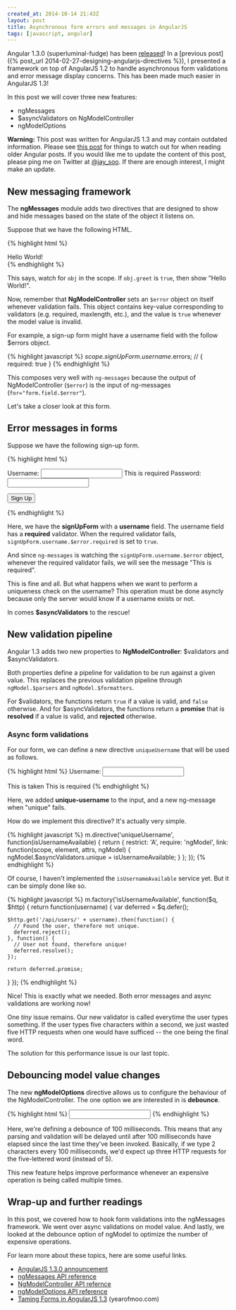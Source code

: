 ```yaml
---
created_at: 2014-10-14 21:43Z
layout: post
title: Asynchronous form errors and messages in AngularJS
tags: [javascript, angular]
---
```


Angular 1.3.0 (superluminal-fudge) has been [released](http://angularjs.blogspot.ca/2014/10/angularjs-130-superluminal-nudge.html)!
In a [previous post]({% post_url 2014-02-27-designing-angularjs-directives %}), I presented a framework on top
of AngularJS 1.2 to handle asynchronous form validations and error message display concerns. This has been made
much easier in AngularJS 1.3!

In this post we will cover three new features:

- ngMessages
- $asyncValidators on NgModelController
- ngModelOptions

<div class="alert alert-warning">
  <strong>Warning:</strong> This post was written for AngularJS 1.3 and may contain outdated information.
  Please see <a href="http://www.codelord.net/2016/11/23/spotting-outdated-angular-1-dot-x-posts/">this post</a>
  for things to watch out for when reading older Angular posts. If you would like me to update the content of this post,
  please ping me on Twitter at <a href="https://twitter.com/jay_soo">@jay_soo</a>. If there are enough interest, I might
  make an update.
</div>

## New messaging framework

The **ngMessages** module adds two directives that are designed to show and hide messages based on the state of the object
it listens on.

Suppose that we have the following HTML.

{% highlight html %}
<div ng-init="obj = {greet: true}">
  <ng-messages for="obj">
    <ng-message when="greet">Hello World!</ng-message>
  </ng-messages>
</div>
{% endhighlight %}

This says, watch for `obj` in the scope. If `obj.greet` is `true`, then show "Hello World!".

Now, remember that **NgModelController** sets an `$error` object on itself whenever validation fails. This object
contains key-value corresponding to validators (e.g. required, maxlength, etc.), and the value is `true` whenever
the model value is invalid.

For example, a sign-up form might have a username field with the follow $errors object.

{% highlight javascript %}
$scope.signUpForm.username.$errors; // { required: true }
{% endhighlight %}

This composes very well with `ng-messages` because the output of NgModelController (`$error`) is the input of
ng-messages (`for="form.field.$error"`).

Let's take a closer look at this form.

## Error messages in forms

Suppose we have the following sign-up form.

{% highlight html %}
<form novalidate name="signUpForm" >
  <label>
    Username:
    <input type="text" ng-model="user.username" name="username" required />
  </label>

  <ng-messages for="signUpForm.username.$error" ng-if="signUpForm.username.$dirty">
    <ng-message when="required" class="error">This is required</ng-message>
  </ng-messages>

  <label>
    Password:
    <input type="password" ng-model="user.password" name="password" required />
  </label>

  <button>Sign Up</button>
</form>
{% endhighlight %}

Here, we have the **signUpForm** with a **username** field. The username field has a **required** validator.
When the required validator fails, `signUpForm.username.$error.required` is set to `true`.

And since `ng-messages` is watching the `signUpForm.username.$error` object, whenever the required validator
fails, we will see the message "This is required".

This is fine and all. But what happens when we want to perform a uniqueness check on the username? This operation
must be done asyncly because only the server would know if a username exists or not.

In comes **$asyncValidators** to the rescue!

## New validation pipeline

Angular 1.3 adds two new properties to **NgModelController**: $validators and $asyncValidators.

Both properties define a pipeline for validation to be run against a given value. This replaces
the previous validation pipeline through `ngModel.$parsers` and `ngModel.$formatters`.

For $validators, the functions return `true` if a value is valid, and `false` otherwise. And for
$asyncValidators, the functions return a **promise** that is **resolved** if a value is valid, and **rejected**
otherwise.


### Async form validations

For our form, we can define a new directive `uniqueUsername` that will be used as follows.

{% highlight html %}
<label>
  Username:
  <input type="text" ng-model="user.username" name="username"
    required
    unique-username />
</label>

<ng-messages for="signUpForm.username.$error" ng-if="signUpForm.username.$dirty">
  <ng-message when="unique" class="error">This is taken</ng-message>
  <ng-message when="required" class="error">This is required</ng-message>
</ng-messages>
{% endhighlight %}

Here, we added **unique-username** to the input, and a new ng-message when "unique" fails.

How do we implement this directive? It's actually very simple.

{% highlight javascript %}
m.directive('uniqueUsername', function(isUsernameAvailable) {
  return {
    restrict: 'A',
    require: 'ngModel',
    link: function(scope, element, attrs, ngModel) {
      ngModel.$asyncValidators.unique = isUsernameAvailable;
    }
  };
});
{% endhighlight %}

Of course, I haven't implemented the `isUsernameAvailable` service yet. But it can be simply done like so.

{% highlight javascript %}
m.factory('isUsernameAvailable', function($q, $http) {
  return function(username) {
    var deferred = $q.defer();

    $http.get('/api/users/' + username).then(function() {
      // Found the user, therefore not unique.
      deferred.reject();
    }, function() {
      // User not found, therefore unique!
      deferred.resolve();
    });

    return deferred.promise;
  }
});
{% endhighlight %}

Nice! This is exactly what we needed. Both error messages and async validations are working now!

One *tiny* issue remains. Our new validator is called everytime the user types something. If the user
types five characters within a second, we just wasted five HTTP requests when one would have sufficed -- the one
being the final word.

The solution for this performance issue is our last topic.

## Debouncing model value changes

The new **ngModelOptions** directive allows us to configure the behaviour of the NgModelController. The one option
we are interested in is **debounce**.


{% highlight html %}
<input type="text" ng-model="user.username" name="username"
  ng-model-options="{ debounce: 100 }"
  required
  unique-username />
{% endhighlight %}

Here, we're defining a debounce of 100 milliseconds. This means that any parsing and validation will be delayed until
after 100 milliseconds have elapsed since the last time they've been invoked. Basically, if we type 2 characters every
100 milliseconds, we'd expect up three HTTP requests for the five-lettered word (instead of 5).

This new feature helps improve performance whenever an expensive operation is being called multiple times.

## Wrap-up and further readings

In this post, we covered how to hook form validations into the ngMessages framework. We went over async validations on
model value. And lastly, we looked at the debounce option of ngModel to optimize the number of expensive operations.

For learn more about these topics, here are some useful links.

* [AngularJS 1.3.0 announcement](http://angularjs.blogspot.ca/2014/10/angularjs-130-superluminal-nudge.html)
* [ngMessages API reference](https://docs.angularjs.org/api/ngMessages)
* [NgModelController API refernce](https://docs.angularjs.org/api/ng/type/ngModel.NgModelController)
* [ngModelOptions API reference](https://docs.angularjs.org/api/ng/directive/ngModelOptions)
* [Taming Forms in AngularJS 1.3](http://www.yearofmoo.com/2014/09/taming-forms-in-angularjs-1-3.html) (yearofmoo.com)

